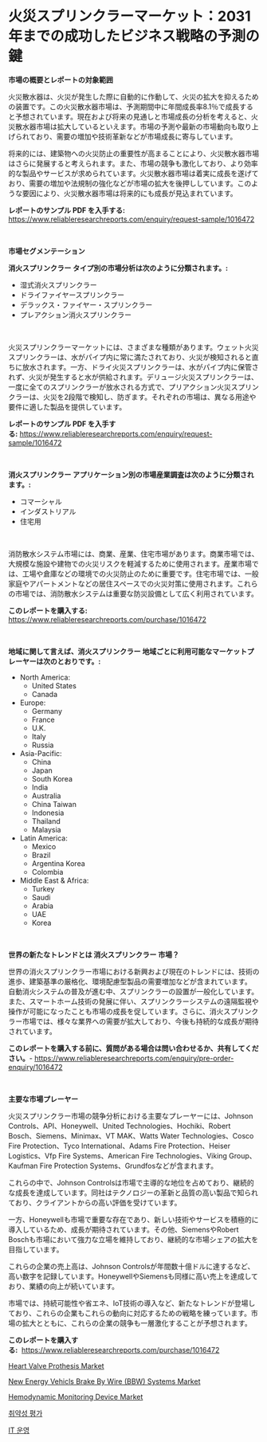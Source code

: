 <p><h1>火災スプリンクラーマーケット：2031年までの成功したビジネス戦略の予測の鍵</h1></p><p><strong>市場の概要とレポートの対象範囲</strong></p>
<p><p>火災散水器は、火災が発生した際に自動的に作動して、火災の拡大を抑えるための装置です。この火災散水器市場は、予測期間中に年間成長率8.1％で成長すると予想されています。現在および将来の見通しと市場成長の分析を考えると、火災散水器市場は拡大しているといえます。市場の予測や最新の市場動向も取り上げられており、需要の増加や技術革新などが市場成長に寄与しています。</p><p>将来的には、建築物への火災防止の重要性が高まることにより、火災散水器市場はさらに発展すると考えられます。また、市場の競争も激化しており、より効率的な製品やサービスが求められています。火災散水器市場は着実に成長を遂げており、需要の増加や法規制の強化などが市場の拡大を後押ししています。このような要因により、火災散水器市場は将来的にも成長が見込まれています。</p></p>
<p><strong>レポートのサンプル PDF を入手する:</strong> <a href="https://www.reliableresearchreports.com/enquiry/request-sample/1016472">https://www.reliableresearchreports.com/enquiry/request-sample/1016472</a></p>
<p>&nbsp;</p>
<p><strong>市場セグメンテーション</strong></p>
<p><strong>消火スプリンクラー タイプ別の市場分析は次のように分類されます。:</strong></p>
<p><ul><li>湿式消火スプリンクラー</li><li>ドライファイヤースプリンクラー</li><li>デラックス・ファイヤー・スプリンクラー</li><li>プレアクション消火スプリンクラー</li></ul></p>
<p>&nbsp;</p>
<p><p>火災スプリンクラーマーケットには、さまざまな種類があります。ウェット火災スプリンクラーは、水がパイプ内に常に満たされており、火災が検知されると直ちに放水されます。一方、ドライ火災スプリンクラーは、水がパイプ内に保管されず、火災が発生すると水が供給されます。デリュージ火災スプリンクラーは、一度に全てのスプリンクラーが放水される方式で、プリアクション火災スプリンクラーは、火災を2段階で検知し、防ぎます。それぞれの市場は、異なる用途や要件に適した製品を提供しています。</p></p>
<p><strong>レポートのサンプル PDF を入手する:</strong>&nbsp;<a href="https://www.reliableresearchreports.com/enquiry/request-sample/1016472">https://www.reliableresearchreports.com/enquiry/request-sample/1016472</a></p>
<p>&nbsp;</p>
<p><strong> 消火スプリンクラー アプリケーション別の市場産業調査は次のように分類されます。:</strong></p>
<p><ul><li>コマーシャル</li><li>インダストリアル</li><li>住宅用</li></ul></p>
<p>&nbsp;</p>
<p><p>消防散水システム市場には、商業、産業、住宅市場があります。商業市場では、大規模な施設や建物での火災リスクを軽減するために使用されます。産業市場では、工場や倉庫などの環境での火災防止のために重要です。住宅市場では、一般家庭やアパートメントなどの居住スペースでの火災対策に使用されます。これらの市場では、消防散水システムは重要な防災設備として広く利用されています。</p></p>
<p><strong>このレポートを購入する:</strong>&nbsp; <a href="https://www.reliableresearchreports.com/purchase/1016472">https://www.reliableresearchreports.com/purchase/1016472</a></p>
<p>&nbsp;</p>
<p><strong>地域に関して言えば、消火スプリンクラー 地域ごとに利用可能なマーケットプレーヤーは次のとおりです。:</strong></p>
<p><ul>
    <li>
        North America:
        <ul>
            <li>United States</li>
            <li>Canada</li>
        </ul>
    </li>
    <li>
        Europe:
        <ul>
            <li>Germany</li>
            <li>France</li>
            <li>U.K.</li>
            <li>Italy</li>
            <li>Russia</li>
        </ul>
    </li>
    <li>
        Asia-Pacific:
        <ul>
            <li>China</li>
            <li>Japan</li>
            <li>South Korea</li>
            <li>India</li>
            <li>Australia</li>
            <li>China Taiwan</li>
            <li>Indonesia</li>
            <li>Thailand</li>
            <li>Malaysia</li>
        </ul>
    </li>
    <li>
        Latin America:
        <ul>
            <li>Mexico</li>
            <li>Brazil</li>
            <li>Argentina Korea</li>
            <li>Colombia</li>
        </ul>
    </li>
    <li>
        Middle East & Africa:
        <ul>
            <li>Turkey</li>
            <li>Saudi</li>
            <li>Arabia</li>
            <li>UAE</li>
            <li>Korea</li>
        </ul>
    </li>
    </ul></p>
<p>&nbsp;</p>
<p><strong>世界の新たなトレンドとは 消火スプリンクラー 市場？</strong></p>
<p><p>世界の消火スプリンクラー市場における新興および現在のトレンドには、技術の進歩、建築基準の厳格化、環境配慮型製品の需要増加などが含まれています。 自動消火システムの普及が進む中、スプリンクラーの設置が一般化しています。また、スマートホーム技術の発展に伴い、スプリンクラーシステムの遠隔監視や操作が可能になったことも市場の成長を促しています。さらに、消火スプリンクラー市場では、様々な業界への需要が拡大しており、今後も持続的な成長が期待されています。</p></p>
<p><strong>このレポートを購入する前に、質問がある場合は問い合わせるか、共有してください。</strong>- <a href="https://www.reliableresearchreports.com/enquiry/pre-order-enquiry/1016472">https://www.reliableresearchreports.com/enquiry/pre-order-enquiry/1016472</a></p>
<p>&nbsp;</p>
<p><strong>主要な市場プレーヤー</strong></p>
<p><p>火災スプリンクラー市場の競争分析における主要なプレーヤーには、Johnson Controls、API、Honeywell、United Technologies、Hochiki、Robert Bosch、Siemens、Minimax、VT MAK、Watts Water Technologies、Cosco Fire Protection、Tyco International、Adams Fire Protection、Heiser Logistics、Vfp Fire Systems、American Fire Technologies、Viking Group、Kaufman Fire Protection Systems、Grundfosなどが含まれます。</p><p>これらの中で、Johnson Controlsは市場で主導的な地位を占めており、継続的な成長を達成しています。同社はテクノロジーの革新と品質の高い製品で知られており、クライアントからの高い評価を受けています。</p><p>一方、Honeywellも市場で重要な存在であり、新しい技術やサービスを積極的に導入しているため、成長が期待されています。その他、SiemensやRobert Boschも市場において強力な立場を維持しており、継続的な市場シェアの拡大を目指しています。</p><p>これらの企業の売上高は、Johnson Controlsが年間数十億ドルに達するなど、高い数字を記録しています。HoneywellやSiemensも同様に高い売上を達成しており、業績の向上が続いています。</p><p>市場では、持続可能性や省エネ、IoT技術の導入など、新たなトレンドが登場しており、これらの企業もこれらの動向に対応するための戦略を練っています。市場の拡大とともに、これらの企業の競争も一層激化することが予想されます。</p></p>
<p><strong>このレポートを購入する:</strong>&nbsp;&nbsp;<a href="https://www.reliableresearchreports.com/purchase/1016472">https://www.reliableresearchreports.com/purchase/1016472</a></p>
<p><p><a href="https://issuu.com/reportprime-2/docs/heart-valve-prothesis-market-size-2030.pptx">Heart Valve Prothesis Market</a></p><p><a href="https://view.publitas.com/reportprime-1/new-energy-vehicls-brake-by-wire-bbw-systems-market-insights-market-players-and-forecast-till-2031/">New Energy Vehicls Brake By Wire (BBW) Systems Market</a></p><p><a href="https://issuu.com/reportprime-2/docs/hemodynamic-monitoring-device-market-size-2030.ppt">Hemodynamic Monitoring Device Market</a></p><p><a href="https://medium.com/@wilburkihn5676/%EC%B7%A8%EC%95%BD%EC%A0%90-%ED%8F%89%EA%B0%80-%EC%8B%9C%EC%9E%A5-%EC%A0%84%EB%A7%9D-%EC%82%B0%EC%97%85-%EA%B0%9C%EC%9A%94-%EB%B0%8F-%EC%98%88%EC%B8%A1-2024%EB%85%84%EB%B6%80%ED%84%B0-2031%EB%85%84%EA%B9%8C%EC%A7%80-21198e19a920">취약성 평가</a></p><p><a href="https://github.com/idcefvhkdut6/Market-Research-Report-List-1/blob/main/4110277186500.md">IT 운영</a></p></p>